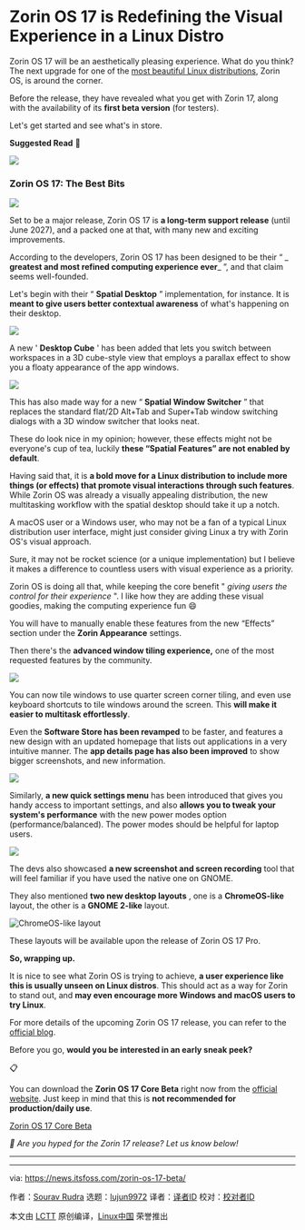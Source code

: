 [#]: subject: "Zorin OS 17 is Redefining the Visual Experience in a Linux Distro"
[#]: via: "https://news.itsfoss.com/zorin-os-17-beta/"
[#]: author: "Sourav Rudra https://news.itsfoss.com/author/sourav/"
[#]: collector: "lujun9972/lctt-scripts-1700446145"
[#]: translator: "geekpi"
[#]: reviewer: " "
[#]: publisher: " "
[#]: url: " "

Zorin OS 17 is Redefining the Visual Experience in a Linux Distro
======
Zorin OS 17 will be an aesthetically pleasing experience. What do you
think?
The next upgrade for one of the [most beautiful Linux distributions][1], Zorin OS, is around the corner.

Before the release, they have revealed what you get with Zorin 17, along with the availability of its **first beta version** (for testers).

Let's get started and see what's in store.

**Suggested Read** 📖

![][2]

### Zorin OS 17: The Best Bits

![][3]

Set to be a major release, Zorin OS 17 is **a long-term support release** (until June 2027), and a packed one at that, with many new and exciting improvements.

According to the developers, Zorin OS 17 has been designed to be their “ _ **greatest and most refined computing experience ever**_ ”, and that claim seems well-founded.

Let's begin with their “ **Spatial Desktop** ” implementation, for instance. It is **meant to give users better contextual awareness** of what's happening on their desktop.

![][4]

A new ' **Desktop Cube** ' has been added that lets you switch between workspaces in a 3D cube-style view that employs a parallax effect to show you a floaty appearance of the app windows.

![][5]

This has also made way for a new “ **Spatial Window Switcher** ” that replaces the standard flat/2D Alt+Tab and Super+Tab window switching dialogs with a 3D window switcher that looks neat.

These do look nice in my opinion; however, these effects might not be everyone's cup of tea, luckily **these “Spatial Features” are not enabled by default**.

Having said that, it is **a bold move for a Linux distribution to include more things (or effects) that promote visual interactions through such features**. While Zorin OS was already a visually appealing distribution, the new multitasking workflow with the spatial desktop should take it up a notch.

A macOS user or a Windows user, who may not be a fan of a typical Linux distribution user interface, might just consider giving Linux a try with Zorin OS's visual approach.

Sure, it may not be rocket science (or a unique implementation) but I believe it makes a difference to countless users with visual experience as a priority.

Zorin OS is doing all that, while keeping the core benefit " _giving users the control for their experience_ ". I like how they are adding these visual goodies, making the computing experience fun 😄

You will have to manually enable these features from the new “Effects” section under the **Zorin Appearance** settings.

Then there's the **advanced window tiling experience,** one of the most requested features by the community.

![][6]

You can now tile windows to use quarter screen corner tiling, and even use keyboard shortcuts to tile windows around the screen. This **will make it easier to multitask effortlessly**.

Even the **Software Store has been revamped** to be faster, and features a new design with an updated homepage that lists out applications in a very intuitive manner. The **app details page has also been improved** to show bigger screenshots, and new information.

![][7]

Similarly, **a new quick settings menu** has been introduced that gives you handy access to important settings, and also **allows you to tweak your system's performance** with the new power modes option (performance/balanced). The power modes should be helpful for laptop users.

![][8]

The devs also showcased **a new screenshot and screen recording** tool that will feel familiar if you have used the native one on GNOME.

They also mentioned **two new desktop layouts** , one is a **ChromeOS-like** layout, the other is a **GNOME 2-like** layout.

![ChromeOS-like layout][9]

These layouts will be available upon the release of Zorin OS 17 Pro.

**So, wrapping up.**

It is nice to see what Zorin OS is trying to achieve, **a user experience like this is usually unseen on Linux distros**. This should act as a way for Zorin to stand out, and **may even encourage more Windows and macOS users to try Linux**.

For more details of the upcoming Zorin OS 17 release, you can refer to the [official blog][10].

Before you go, **would you be interested in an early sneak peek?**

📋

You can download the ****Zorin OS 17 Core Beta**** right now from the [official website][11]. Just keep in mind that this is ****not recommended for production/daily use****.

[Zorin OS 17 Core Beta][11]

_💬 Are you hyped for the Zorin 17 release? Let us know below!_

* * *

--------------------------------------------------------------------------------

via: https://news.itsfoss.com/zorin-os-17-beta/

作者：[Sourav Rudra][a]
选题：[lujun9972][b]
译者：[译者ID](https://github.com/译者ID)
校对：[校对者ID](https://github.com/校对者ID)

本文由 [LCTT](https://github.com/LCTT/TranslateProject) 原创编译，[Linux中国](https://linux.cn/) 荣誉推出

[a]: https://news.itsfoss.com/author/sourav/
[b]: https://github.com/lujun9972
[1]: https://itsfoss.com/beautiful-linux-distributions/
[2]: https://itsfoss.com/content/images/size/w256h256/2022/12/android-chrome-192x192.png
[3]: https://news.itsfoss.com/content/images/2023/12/ZorinOS_17_beta_1.jpg
[4]: https://news.itsfoss.com/content/images/2023/12/ZorinOS_17_beta_2a.gif
[5]: https://news.itsfoss.com/content/images/2023/12/ZorinOS_17_beta_2b.jpg
[6]: https://news.itsfoss.com/content/images/2023/12/ZorinOS_17_beta_3.jpg
[7]: https://news.itsfoss.com/content/images/2023/12/ZorinOS_17_beta_4.jpg
[8]: https://news.itsfoss.com/content/images/2023/12/ZorinOS_17_beta_5.jpg
[9]: https://news.itsfoss.com/content/images/2023/12/layout-chromeos.jpg
[10]: https://blog.zorin.com/2023/12/04/a-sneak-peek-at-zorin-os-17/
[11]: https://zorin.com/os/download/17/core/beta/
